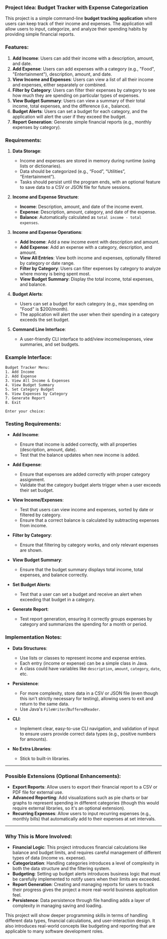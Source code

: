 ### **Project Idea: Budget Tracker with Expense Categorization**

This project is a simple command-line **budget tracking application** where users can keep track of their income and expenses. The application will allow users to input, categorize, and analyze their spending habits by providing simple financial reports.

### **Features:**
1. **Add Income**: Users can add their income with a description, amount, and date.
2. **Add Expense**: Users can add expenses with a category (e.g., "Food", "Entertainment"), description, amount, and date.
3. **View Income and Expenses**: Users can view a list of all their income and expenses, either separately or combined.
4. **Filter by Category**: Users can filter their expenses by category to see how much they are spending on particular types of expenses.
5. **View Budget Summary**: Users can view a summary of their total income, total expenses, and the difference (i.e., balance).
6. **Budget Alerts**: Users can set a budget for each category, and the application will alert the user if they exceed the budget.
7. **Report Generation**: Generate simple financial reports (e.g., monthly expenses by category).

### **Requirements:**
1. **Data Storage**:
   - Income and expenses are stored in memory during runtime (using lists or dictionaries).
   - Data should be categorized (e.g., “Food”, “Utilities”, “Entertainment”).
   - Tasks should persist until the program ends, with an optional feature to save data to a CSV or JSON file for future sessions.

2. **Income and Expense Structure**:
   - **Income**: Description, amount, and date of the income event.
   - **Expense**: Description, amount, category, and date of the expense.
   - **Balance**: Automatically calculated as `total income - total expenses`.

3. **Income and Expense Operations**:
   - **Add Income**: Add a new income event with description and amount.
   - **Add Expense**: Add an expense with a category, description, and amount.
   - **View All Entries**: View both income and expenses, optionally filtered by category or date range.
   - **Filter by Category**: Users can filter expenses by category to analyze where money is being spent most.
   - **View Budget Summary**: Display the total income, total expenses, and balance.

4. **Budget Alerts**:
   - Users can set a budget for each category (e.g., max spending on "Food" is $200/month).
   - The application will alert the user when their spending in a category exceeds the set budget.

5. **Command Line Interface**:
   - A user-friendly CLI interface to add/view income/expenses, view summaries, and set budgets.

### **Example Interface**:
```
Budget Tracker Menu:
1. Add Income
2. Add Expense
3. View All Income & Expenses
4. View Budget Summary
5. Set Category Budget
6. View Expenses by Category
7. Generate Report
8. Exit

Enter your choice: 
```

### **Testing Requirements:**
- **Add Income**:
   - Ensure that income is added correctly, with all properties (description, amount, date).
   - Test that the balance updates when new income is added.

- **Add Expense**:
   - Ensure that expenses are added correctly with proper category assignment.
   - Validate that the category budget alerts trigger when a user exceeds their set budget.

- **View Income/Expenses**:
   - Test that users can view income and expenses, sorted by date or filtered by category.
   - Ensure that a correct balance is calculated by subtracting expenses from income.

- **Filter by Category**:
   - Ensure that filtering by category works, and only relevant expenses are shown.

- **View Budget Summary**:
   - Ensure that the budget summary displays total income, total expenses, and balance correctly.
   
- **Set Budget Alerts**:
   - Test that a user can set a budget and receive an alert when exceeding that budget in a category.

- **Generate Report**:
   - Test report generation, ensuring it correctly groups expenses by category and summarizes the spending for a month or period.

### **Implementation Notes:**
- **Data Structures**:
   - Use lists or classes to represent income and expense entries.
   - Each entry (income or expense) can be a simple class in Java. 
   - A class could have variables like `description`, `amount`, `category`, `date`, etc.
  
- **Persistence**:
   - For more complexity, store data in a CSV or JSON file (even though this isn't strictly necessary for testing), allowing users to exit and return to the same data.
   - Use Java's `FileWriter`/`BufferedReader`.

- **CLI**: 
   - Implement clear, easy-to-use CLI navigation, and validation of input to ensure users provide correct data types (e.g., positive numbers for amounts).
  
- **No Extra Libraries**:
   - Stick to built-in libraries.

---

### **Possible Extensions (Optional Enhancements):**
- **Export Reports**: Allow users to export their financial report to a CSV or PDF file for external use.
- **Advanced Reporting**: Add visualizations such as pie charts or bar graphs to represent spending in different categories (though this would require external libraries, so it's an optional extension).
- **Recurring Expenses**: Allow users to input recurring expenses (e.g., monthly bills) that automatically add to their expenses at set intervals.

---

### **Why This is More Involved:**
- **Financial Logic**: This project introduces financial calculations like balance and budget limits, and requires careful management of different types of data (income vs. expense).
- **Categorization**: Handling categories introduces a level of complexity in both the data structure and the filtering system.
- **Budgeting**: Setting up budget alerts introduces business logic that must be carefully implemented to notify users when their limits are exceeded.
- **Report Generation**: Creating and managing reports for users to track their progress gives the project a more real-world business application feel.
- **Persistence**: Data persistence through file handling adds a layer of complexity in managing saving and loading.

This project will show deeper programming skills in terms of handling different data types, financial calculations, and user-interaction design. It also introduces real-world concepts like budgeting and reporting that are applicable to many software development roles.
